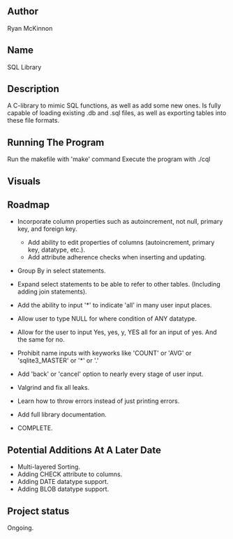 ## Author
Ryan McKinnon

## Name
SQL Library

## Description
A C-library to mimic SQL functions, as well as add some new ones. Is fully capable of loading existing .db and .sql files, as well as exporting tables into these file formats.

## Running The Program
Run the makefile with 'make' command
Execute the program with ./cql

## Visuals

## Roadmap

- Incorporate column properties such as autoincrement, not null, primary key, and foreign key.
    - Add ability to edit properties of columns (autoincrement, primary key, datatype, etc.).
    - Add attribute adherence checks when inserting and updating.
- Group By in select statements.
- Expand select statements to be able to refer to other tables. (Including adding join statements).

- Add the ability to input '*' to indicate 'all' in many user input places.
- Allow user to type NULL for where condition of ANY datatype.
- Allow for the user to input Yes, yes, y, YES all for an input of yes. And the same for no.
- Prohibit name inputs with keyworks like 'COUNT' or 'AVG' or 'sqlite3_MASTER' or '*' or '.'
- Add 'back' or 'cancel' option to nearly every stage of user input.

- Valgrind and fix all leaks.
- Learn how to throw errors instead of just printing errors.
- Add full library documentation.

- COMPLETE.

## Potential Additions At A Later Date
- Multi-layered Sorting.
- Adding CHECK attribute to columns.
- Adding DATE datatype support.
- Adding BLOB datatype support.

## Project status
Ongoing.
